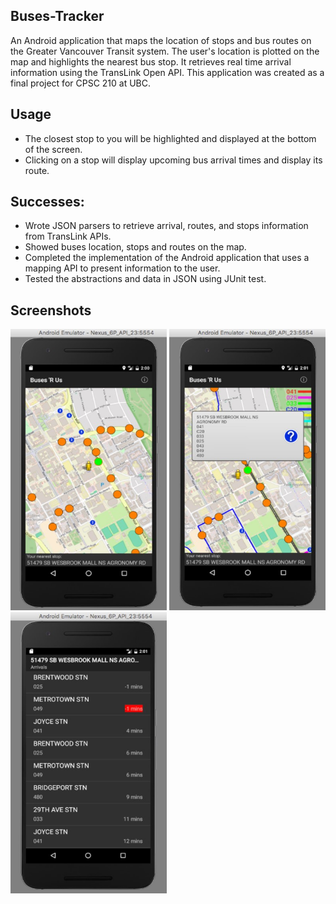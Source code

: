## Buses-Tracker

An Android application that maps the location of stops and bus routes on the Greater Vancouver Transit system. The user's location is plotted on the map and highlights the nearest bus stop. It retrieves real time arrival information using the TransLink Open API. This application was created as a final project for CPSC 210 at UBC.

## Usage 
  - The closest stop to you will be highlighted and displayed at the bottom of the screen.
  - Clicking on a stop will display upcoming bus arrival times and display its route.

## Successes:
- Wrote JSON parsers to retrieve arrival, routes, and stops information from TransLink APIs.
- Showed buses location, stops and routes on the map.
- Completed the implementation of the Android application that uses a mapping API to present information to the user.
- Tested the abstractions and data in JSON using JUnit test.

## Screenshots
<div>
  <img src="BasicScreenshot.jpg" width="250" height="450" />
  <img src="StationSelectedScreenshot.jpg" width="250" height="450" />
  <img src="arrivalScreenshot.jpg" width="250" height="450" />
</div>
